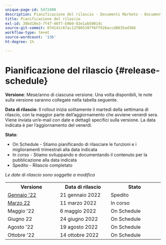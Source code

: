 ```yaml
---
unique-page-id: 5472490
description: Pianificazione del rilascio - Documenti Marketo - Documentazione del prodotto
title: Pianificazione del rilascio
exl-id: 38bd10e3-7f47-46f7-b9b0-83e1ab50014c
source-git-commit: 07d141c67ac12f865397f6ff926accd8835ad368
workflow-type: tm+mt
source-wordcount: '136'
ht-degree: 1%

---
```


# Pianificazione del rilascio {#release-schedule}

**Versione**: Mese/anno di ciascuna versione. Una volta disponibili, le note sulla versione saranno collegate nella tabella seguente.

**Data di rilascio**: Il rollout inizia solitamente il martedì della settimana di rilascio, con la maggior parte dell’aggiornamento che avviene venerdì sera. Viene inviata un’e-mail con date e dettagli specifici sulla versione. La data indicata è per l’aggiornamento del venerdì.

**Stato**:

* On Schedule - Stiamo pianificando di rilasciare le funzioni e i miglioramenti trimestrali alla data indicata
* In corso - Stiamo sviluppando e documentando il contenuto per la pubblicazione alla data indicata
* Spedito - Rilascio completato

_Le date di rilascio sono soggette a modifica_

<table> 
 <colgroup> 
  <col> 
  <col> 
  <col> 
 </colgroup>
 <tbody> 
  <tr> 
   <th width="250px">Versione</th>
   <th width="250px">Data di rilascio</th>
   <th width="250px">Stato</th>
  </tr>
  <tr> 
   <td><a href="/help/marketo/release-notes/previous-releases/2022/release-notes-jan-22.md">Gennaio '22</a></td>
   <td>21 gennaio 2022</td>
   <td>Spedito</td>
  </tr>
  <tr> 
   <td><a href="/help/marketo/release-notes/current.md">Marzo 22</a></td>
   <td>11 marzo 2022</td>
   <td>In corso</td>
  </tr>
  <tr> 
   <td>Maggio '22</td>
   <td>6 maggio 2022</td>
   <td>On Schedule</td>
  </tr>
  <tr> 
   <td>Giugno 22</td>
   <td>24 giugno 2022</td>
   <td>On Schedule</td>
  </tr>
  <tr> 
   <td>Agosto '22</td>
   <td>19 agosto 2022</td>
   <td>On Schedule</td>
  </tr>
  <tr>
   <td>Ottobre '22</td>
   <td>14 ottobre 2022</td>
   <td>On Schedule</td>
  </tr>
 </tbody>
</table>

